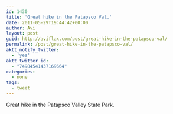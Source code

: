 ```yaml
---
id: 1430
title: 'Great hike in the Patapsco Val…'
date: 2011-05-29T19:44:42+00:00
author: Avi
layout: post
guid: http://aviflax.com/post/great-hike-in-the-patapsco-val/
permalink: /post/great-hike-in-the-patapsco-val/
aktt_notify_twitter:
  - 'yes'
aktt_twitter_id:
  - "74984541437169664"
categories:
  - none
tags:
  - tweet
---
```

Great hike in the Patapsco Valley State Park.